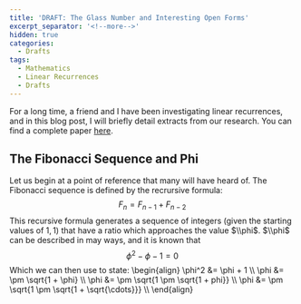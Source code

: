 ```yaml
---
title: 'DRAFT: The Glass Number and Interesting Open Forms'
excerpt_separator: '<!--more-->'
hidden: true
categories:
  - Drafts
tags:
  - Mathematics
  - Linear Recurrences
  - Drafts
---
```


For a long time, a friend and I have been investigating linear recurrences, and in this blog post, I will briefly detail extracts from our research. You can find a complete paper [here](https://www.overleaf.com/read/rxxktbhpdrdt).

<!--more-->

## The Fibonacci Sequence and Phi

Let us begin at a point of reference that many will have heard of. The Fibonacci sequence is defined by the recrursive formula:
$$F_n = F_{n-1} + F_{n-2}$$
This recursive formula generates a sequence of integers (given the starting values of $1, 1$) that have a ratio which approaches the value $\\phi$. $\\phi$ can be described in may ways, and it is known that
$$\phi^2 - \phi - 1 = 0$$
Which we can then use to state:
\begin{align}
\phi^2 &= \phi + 1 \\\\
\phi &= \pm \sqrt{1 + \phi} \\\\
\phi &= \pm \sqrt{1 \pm \sqrt{1 + phi}} \\\\
\phi &= \pm \sqrt{1 \pm \sqrt{1 + \sqrt{\cdots}}} \\\\
\end{align}
